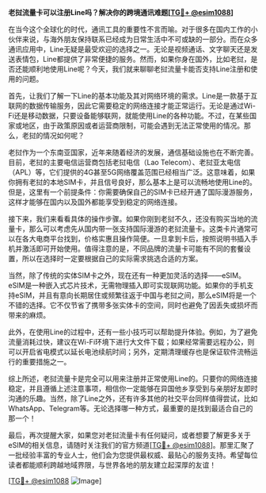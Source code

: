 **老挝流量卡可以注册Line吗？解决你的跨境通讯难题[[TG💪+ @esim1088](https://t.me/s/esim1088)]**

在当今这个全球化的时代，通讯工具的重要性不言而喻。对于很多在国内工作的小伙伴来说，与海外朋友保持联系已经成为日常生活中不可或缺的一部分。而在众多通讯应用中，Line无疑是最受欢迎的选择之一。无论是视频通话、文字聊天还是发送表情包，Line都提供了非常便捷的服务。然而，如果你身在国外，比如老挝，是否还能顺利地使用Line呢？今天，我们就来聊聊老挝流量卡能否支持Line注册和使用的问题。

首先，让我们了解一下Line的基本功能及其对网络环境的需求。Line是一款基于互联网的数据传输服务，因此它需要稳定的网络连接才能正常运行。无论是通过Wi-Fi还是移动数据，只要设备能够联网，就能使用Line的各种功能。不过，在某些国家或地区，由于政策原因或者运营商限制，可能会遇到无法正常使用的情况。那么，老挝的情况如何呢？

老挝作为一个东南亚国家，近年来随着经济的发展，通信基础设施也在不断完善。目前，老挝的主要电信运营商包括老挝电信（Lao Telecom）、老挝亚太电信（APL）等，它们提供的4G甚至5G网络覆盖范围已经相当广泛。这意味着，如果你拥有老挝的本地SIM卡，并且信号良好，那么基本上是可以流畅地使用Line的。但是，这里有一个前提条件：你需要确保自己的SIM卡已经开通了国际漫游服务，这样才能够在国内以及国外都能享受到稳定的网络连接。

接下来，我们来看看具体的操作步骤。如果你刚到老挝不久，还没有购买当地的流量卡，那么可以考虑先从国内带一张支持国际漫游的老挝流量卡。这类卡片通常可以在各大电商平台找到，价格实惠且操作简便。一旦拿到卡后，按照说明书插入手机并激活即可开始使用。值得注意的是，不同品牌的流量卡可能有不同的套餐设置，所以在选择时一定要根据自己的实际需求挑选合适的方案。

当然，除了传统的实体SIM卡之外，现在还有一种更加灵活的选择——eSIM。eSIM是一种嵌入式芯片技术，无需物理插入即可实现联网功能。如果你的手机支持eSIM，并且有意向长期居住或频繁往返于中国与老挝之间，那么eSIM将是一个不错的选择。它不仅节省了携带多张实体卡的空间，同时也避免了因丢失或损坏而带来的麻烦。

此外，在使用Line的过程中，还有一些小技巧可以帮助提升体验。例如，为了避免流量消耗过快，建议在Wi-Fi环境下进行大文件下载；如果经常需要远程办公，则可以开启省电模式以延长电池续航时间；另外，定期清理缓存也是保证软件流畅运行的重要措施之一。

综上所述，老挝流量卡是完全可以用来注册并正常使用Line的。只要你的网络连接稳定，并且遵循上述注意事项，相信你一定能够在异国他乡享受到与亲朋好友即时沟通的乐趣。当然，除了Line之外，还有许多其他的社交平台同样值得尝试，比如WhatsApp、Telegram等。无论选择哪一种方式，最重要的是找到最适合自己的那一个！

最后，再次提醒大家，如果您对老挝流量卡有任何疑问，或者想要了解更多关于eSIM的相关信息，请随时关注我们的官方频道[[TG💪+ @esim1088](https://t.me/s/esim1088)]。那里汇聚了一批经验丰富的专业人士，他们会为您提供最权威、最贴心的服务支持。希望每位读者都能顺利跨越地域界限，与世界各地的朋友建立起深厚的友谊！

[[TG💪+ @esim1088](https://t.me/s/esim1088) ![Image](https://i.postimg.cc/4NQfJmqS/Snipaste-2025-05-13-00-14-12.png)]